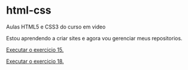 # html-css
 Aulas HTML5 e CSS3 do curso em video 

Estou aprendendo a criar sites e agora vou gerenciar meus repositorios.

 <a href= "https://vanderleyl.github.io/html-css/exercicios/ex0015/index.html"> Executar o exercicio 15. </a>

<a href= "https://vanderleyl.github.io/html-css/exercicios/ex0018/index.html"> Executar o exercicio 18. </a>
